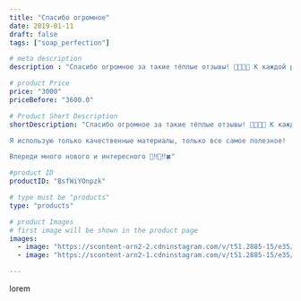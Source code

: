 ```yaml
---
title: "Спасибо огромное"
date: 2019-01-11
draft: false
tags: ["soap_perfection"]

# meta description
description : "Спасибо огромное за такие тёплые отзывы! 💖💖💖💖 К каждой работе я подхожу индивидуально, подбираю цвета, ароматы и конечно полезные масла.Натуральная основа не со"

# product Price
price: "3000"
priceBefore: "3600.0"

# Product Short Description
shortDescription: "Спасибо огромное за такие тёплые отзывы! 💖💖💖💖 К каждой работе я подхожу индивидуально, подбираю цвета, ароматы и конечно полезные масла.Натуральная основа не содержит парабены и синтетику.

Я использую только качественные материалы, только все самое полезное!

Впереди много нового и интересного 🍓‼️🍇‼️🍀"

#product ID
productID: "BsfWiYOnpzk"

# type must be "products"
type: "products"

# product Images
# first image will be shown in the product page
images:
  - image: "https://scontent-arn2-2.cdninstagram.com/v/t51.2885-15/e35/47694337_2085146841572993_4134169595680182189_n.jpg?se=7&tp=1&_nc_ht=scontent-arn2-2.cdninstagram.com&_nc_cat=105&_nc_ohc=RgO0OSudwlwAX9hv8kP&ccb=7-4&oh=7ba457d8957b3acf29a512c4506f389c&oe=6084EB83&ig_cache_key=MTk1NDM3OTg3Nzk4NzUzODk0Nw%3D%3D.2-ccb7-4"
  - image: "https://scontent-arn2-1.cdninstagram.com/v/t51.2885-15/e35/47693132_283061462564128_330200232647978269_n.jpg?se=7&tp=1&_nc_ht=scontent-arn2-1.cdninstagram.com&_nc_cat=104&_nc_ohc=105Q3Z2vSyEAX-q2n6s&ccb=7-4&oh=3bd92380921060f6b0ec6d7a11742c2f&oe=60827564&ig_cache_key=MTk1NDM3OTg3Nzk3OTE0NDc4Ng%3D%3D.2-ccb7-4"

---
```

lorem
